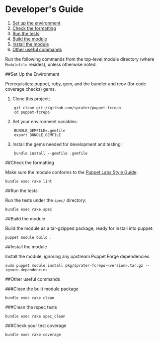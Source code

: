 # Developer's Guide

1. [Set up the environment](#set-up-the-environment)
2. [Check the formatting](#check-the-formatting)
3. [Run the tests](#run-the-tests)
4. [Build the module](#build-the-module)
5. [Install the module](#install-the-module)
6. [Other useful commands](#other-useful-commands)

Run the following commands from the top-level module directory (where 
`Modulefile` resides), unless otherwise noted.

##Set Up the Environment

Prerequisites:  puppet, ruby, gem, and the bundler and rcov (for code coverage 
checks) gems.

1. Clone this project:

```
    git clone git://github.com/sprater/puppet-fcrepo
    cd puppet-fcrepo
```


2. Set your environment variables:

```
    BUNDLE_GEMFILE=.gemfile
    export BUNDLE_GEMFILE
```

3. Install the gems needed for development and testing:

```
    bundle install --gemfile .gemfile
```

##Check the formatting

Make sure the module conforms to the [Puppet Labs Style Guide](http://docs.puppetlabs.com/guides/style_guide.html):

    bundle exec rake lint

##Run the tests

Run the tests under the `spec/` directory:

    bundle exec rake spec

##Build the module

Build the module as a tar-gzipped package, ready for install into puppet:

    puppet module build .

##Install the module

Install the module, ignoring any upstream Puppet Forge dependencies:

    sudo puppet module install pkg/sprater-fcrepo-<version>.tar.gz --ignore-dependencies

##Other useful commands

###Clean the built module package

    bundle exec rake clean

###Clean the rspec tests

    bundle exec rake spec_clean

###Check your test coverage

    bundle exec rake coverage

